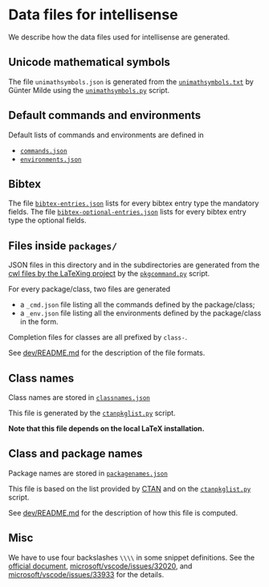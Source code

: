 # Data files for intellisense

We describe how the data files used for intellisense are generated.

## Unicode mathematical symbols

The file `unimathsymbols.json` is generated from the [`unimathsymbols.txt`](http://milde.users.sourceforge.net/LUCR/Math/data/unimathsymbols.txt) by Günter Milde using the [`unimathsymbols.py`](../dev/unimathsymbols.py) script.

## Default commands and environments

Default lists of commands and environments are defined in

- [`commands.json`](commands.json)
- [`environments.json`](environments.json)

## Bibtex

The file [`bibtex-entries.json`](]bibtex-entries.json) lists for every bibtex entry type the mandatory fields. The file [`bibtex-optional-entries.json`](]bibtex-optional-entries.json) lists for every bibtex entry type the optional fields.

## Files inside `packages/`

JSON files in this directory and in the subdirectories are generated from the [cwl files by the LaTeXing project](https://github.com/LaTeXing/LaTeX-cwl) by the [`pkgcommand.py`](../dev/pkgcommand.py) script.

For every package/class, two files are generated

- a `_cmd.json` file listing all the commands defined by the package/class;
- a `_env.json` file listing all the environments defined by the package/class in the form.

Completion files for classes are all prefixed by `class-`.

See [dev/README.md](../dev/README.md#pkgcommand.py) for the description of the file formats.

## Class names

Class names are stored in [`classnames.json`](classnames.json)

This file is generated by the [`ctanpkglist.py`](../dev/ctanpkglist.py) script.

**Note that this file depends on the local LaTeX installation.**

## Class and package names

Package names are stored in [`packagenames.json`](packagenames.json)

This file is based on the list provided by [CTAN](https://ctan.org/json/2.0/packages) and on the [`ctanpkglist.py`](../dev/ctanpkglist.py) script.

See [dev/README.md](../dev/README.md#ctanpkglist.py) for the description of how this file is computed.

## Misc

We have to use four backslashes `\\\\` in some snippet definitions. See  the [official document](https://code.visualstudio.com/docs/editor/userdefinedsnippets#_grammar), [microsoft/vscode/issues/32020](https://github.com/microsoft/vscode/issues/32020), and [microsoft/vscode/issues/33933](https://github.com/microsoft/vscode/issues/33933) for the details.
